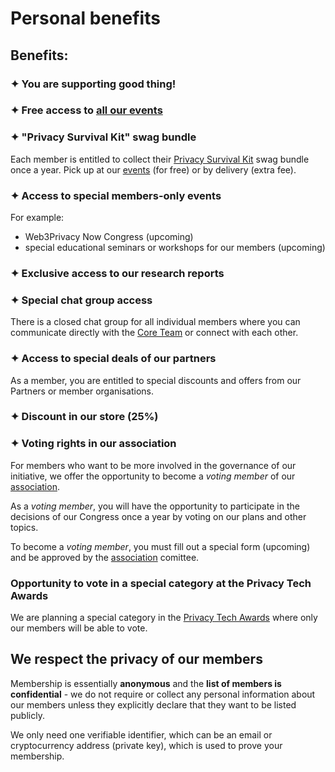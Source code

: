 # Personal benefits

## Benefits:

### ✦ You are supporting good thing!

### ✦ Free access to [all our events](https://web3privacy.info/events)

### ✦ "Privacy Survival Kit" swag bundle

Each member is entitled to collect their [Privacy Survival Kit](/membership/survival-kit) swag bundle once a year. Pick up at our [events](/events/) (for free) or by delivery (extra fee).

### ✦ Access to special members-only events

For example:
* Web3Privacy Now Congress (upcoming)
* special educational seminars or workshops for our members (upcoming)

### ✦ Exclusive access to our research reports

### ✦ Special chat group access

There is a closed chat group for all individual members where you can communicate directly with the [Core Team](/core-team) or connect with each other.

### ✦ Access to special deals of our partners

As a member, you are entitled to special discounts and offers from our Partners or member organisations.

### ✦ Discount in our store (25%)

### ✦ Voting rights in our association

For members who want to be more involved in the governance of our initiative, we offer the opportunity to become a *voting member* of our [association](/association).

As a *voting member*, you will have the opportunity to participate in the decisions of our Congress once a year by voting on our plans and other topics.

To become a *voting member*, you must fill out a special form (upcoming) and be approved by the [association](/association/) comittee.

### Opportunity to vote in a special category at the Privacy Tech Awards

We are planning a special category in the [Privacy Tech Awards](/projects/privacy-tech-awards) where only our members will be able to vote.


## We respect the privacy of our members

Membership is essentially **anonymous** and the **list of members is confidential** - we do not require or collect any personal information about our members unless they explicitly declare that they want to be listed publicly.

We only need one verifiable identifier, which can be an email or cryptocurrency address (private key), which is used to prove your membership.
